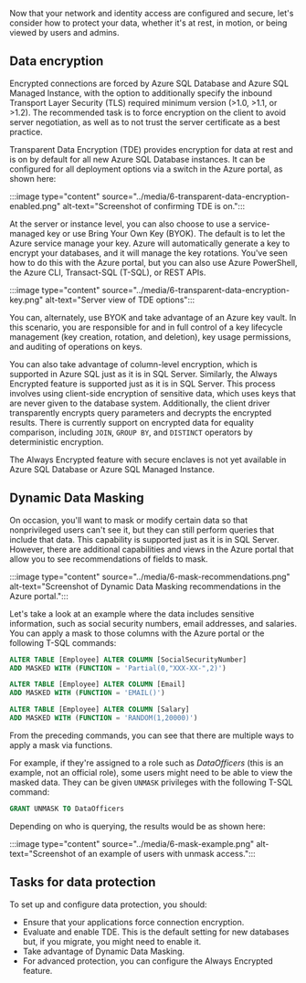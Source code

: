 Now that your network and identity access are configured and secure, let's consider how to protect your data, whether it's at rest, in motion, or being viewed by users and admins. 

## Data encryption

Encrypted connections are forced by Azure SQL Database and Azure SQL Managed Instance, with the option to additionally specify the inbound Transport Layer Security (TLS) required minimum version (>1.0, >1.1, or >1.2). The recommended task is to force encryption on the client to avoid server negotiation, as well as to not trust the server certificate as a best practice.

Transparent Data Encryption (TDE) provides encryption for data at rest and is on by default for all new Azure SQL Database instances. It can be configured for all deployment options via a switch in the Azure portal, as shown here:  

:::image type="content" source="../media/6-transparent-data-encryption-enabled.png" alt-text="Screenshot of confirming TDE is on.":::  

At the server or instance level, you can also choose to use a service-managed key or use Bring Your Own Key (BYOK). The default is to let the Azure service manage your key. Azure will automatically generate a key to encrypt your databases, and it will manage the key rotations. You've seen how to do this with the Azure portal, but you can also use Azure PowerShell, the Azure CLI, Transact-SQL (T-SQL), or REST APIs.

:::image type="content" source="../media/6-transparent-data-encryption-key.png" alt-text="Server view of TDE options":::  

You can, alternately, use BYOK and take advantage of an Azure key vault. In this scenario, you are responsible for and in full control of a key lifecycle management (key creation, rotation, and deletion), key usage permissions, and auditing of operations on keys.

You can also take advantage of column-level encryption, which is supported in Azure SQL just as it is in SQL Server. Similarly, the Always Encrypted feature is supported just as it is in SQL Server. This process involves using client-side encryption of sensitive data, which uses keys that are never given to the database system. Additionally, the client driver transparently encrypts query parameters and decrypts the encrypted results. There is currently support on encrypted data for equality comparison, including `JOIN`, `GROUP BY`, and `DISTINCT` operators by deterministic encryption.

The Always Encrypted feature with secure enclaves is not yet available in Azure SQL Database or Azure SQL Managed Instance.

## Dynamic Data Masking

On occasion, you'll want to mask or modify certain data so that nonprivileged users can't see it, but they can still perform queries that include that data. This capability is supported just as it is in SQL Server. However, there are additional capabilities and views in the Azure portal that allow you to see recommendations of fields to mask.

:::image type="content" source="../media/6-mask-recommendations.png" alt-text="Screenshot of Dynamic Data Masking recommendations in the Azure portal.":::

Let's take a look at an example where the data includes sensitive information, such as social security numbers, email addresses, and salaries. You can apply a mask to those columns with the Azure portal or the following T-SQL commands:

```sql
ALTER TABLE [Employee] ALTER COLUMN [SocialSecurityNumber]
ADD MASKED WITH (FUNCTION = 'Partial(0,"XXX-XX-",2)')

ALTER TABLE [Employee] ALTER COLUMN [Email]
ADD MASKED WITH (FUNCTION = 'EMAIL()')

ALTER TABLE [Employee] ALTER COLUMN [Salary]
ADD MASKED WITH (FUNCTION = 'RANDOM(1,20000)')
```

From the preceding commands, you can see that there are multiple ways to apply a mask via functions.

For example, if they're assigned to a role such as *DataOfficers* (this is an example, not an official role), some users might need to be able to view the masked data. They can be given `UNMASK` privileges with the following T-SQL command:

```sql
GRANT UNMASK TO DataOfficers
```

Depending on who is querying, the results would be as shown here:

:::image type="content" source="../media/6-mask-example.png" alt-text="Screenshot of an example of users with unmask access.":::

## Tasks for data protection

To set up and configure data protection, you should:

- Ensure that your applications force connection encryption.
- Evaluate and enable TDE. This is the default setting for new databases but, if you migrate, you might need to enable it.
- Take advantage of Dynamic Data Masking.
- For advanced protection, you can configure the Always Encrypted feature.

